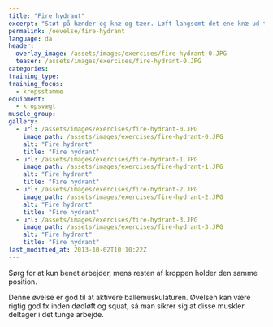 ```yaml
---
title: "Fire hydrant"
excerpt: "Støt på hænder og knæ og tæer. Løft langsomt det ene knæ ud til siden, indtil underbenet er parallelt med jorden. Sænk det langsomt igen."
permalink: /oevelse/fire-hydrant
language: da
header:
  overlay_image: /assets/images/exercises/fire-hydrant-0.JPG
  teaser: /assets/images/exercises/fire-hydrant-0.JPG
categories:
training_type: 
training_focus: 
  - kropsstamme
equipment:
  - kropsvægt
muscle_group:
gallery:
  - url: /assets/images/exercises/fire-hydrant-0.JPG
    image_path: /assets/images/exercises/fire-hydrant-0.JPG
    alt: "Fire hydrant"
    title: "Fire hydrant"
  - url: /assets/images/exercises/fire-hydrant-1.JPG
    image_path: /assets/images/exercises/fire-hydrant-1.JPG
    alt: "Fire hydrant"
    title: "Fire hydrant"
  - url: /assets/images/exercises/fire-hydrant-2.JPG
    image_path: /assets/images/exercises/fire-hydrant-2.JPG
    alt: "Fire hydrant"
    title: "Fire hydrant"
  - url: /assets/images/exercises/fire-hydrant-3.JPG
    image_path: /assets/images/exercises/fire-hydrant-3.JPG
    alt: "Fire hydrant"
    title: "Fire hydrant"
last_modified_at: 2013-10-02T10:10:22Z
---
```


Sørg for at kun benet arbejder, mens resten af kroppen holder den samme position.

Denne øvelse er god til at aktivere ballemuskulaturen. Øvelsen kan være rigtig god fx inden dødløft og squat, så man sikrer sig at disse muskler deltager i det tunge arbejde.
